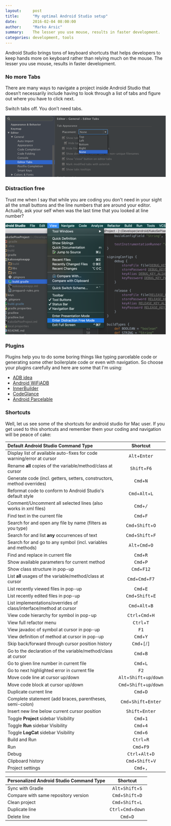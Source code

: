```yaml
---
layout:     post
title:      "My optimal Android Studio setup"
date:       2016-02-04 08:00:00
author:     "Marko Arsic"
summary:    The lesser you use mouse, results in faster development.
categories: development, tools
---
```


Android Studio brings tons of keyboard shortcuts that helps developers to keep hands more on keyboard rather than relying much on the mouse. The lesser you use mouse, results in faster development.

### No more Tabs

There are many ways to navigate a project inside Android Studio that doesn’t necessarily include having to look through a list of tabs and figure out where you have to click next.

Switch tabs off. You don’t need tabs.

![No more Tabs](/images/as-setup-no-tabs.png)

### Distraction free

Trust me when I say that while you are coding you don't need in your sight all the small buttons and the line numbers that are around your editor. Actually, ask your self when was the last time that you looked at line number?

![Distraction free](/images/as-setup-destraction-free.png)

### Plugins

Plugins help you to do some boring things like typing parcelable code or generating some other boilerplate code or even with navigation. So choose your plugins carefully and here are some that I'm using:

- [ADB idea](https://github.com/pbreault/adb-idea)
- [Android WiFiADB](https://github.com/pedrovgs/AndroidWiFiADB)
- [InnerBuilder](https://github.com/analytically/innerbuilder)
- [CodeGlance](https://github.com/Vektah/CodeGlance)
- [Android Parcelable](https://github.com/mcharmas/android-parcelable-intellij-plugin)

### Shortcuts
Well, let us see some of the shortcuts for android studio for Mac user. If you get used to this shortcuts and remember them your coding and navigation will be peace of cake:

| Default Android Studio Command Type                                     | Shortcut                         |
|:------------------------------------------------------------------------|:--------------------------------:|
| Display list of available auto-fixes for code warning/error at cursor   | <kbd>Alt</kbd>+<kbd>Enter</kbd>  |
| Rename **all** copies of the variable/method/class at cursor            | <kbd>Shift</kbd>+<kbd>F6</kbd> |
| Generate code (incl. getters, setters, constructors, method overrides)  | <kbd>Cmd</kbd>+<kbd>N</kbd>  |
| Reformat code to conform to Android Studio's default style              | <kbd>Cmd</kbd>+<kbd>Alt</kbd>+<kbd>L</kbd>                |
| Comment/Uncomment all selected lines (also works in xml files)          | <kbd>Cmd</kbd>+<kbd>/</kbd>            |
| Find text in the current file                                           | <kbd>Cmd</kbd>+<kbd>F</kbd>           |
| Search for and open any file by name (filters as you type)              | <kbd>Cmd</kbd>+<kbd>Shift</kbd>+<kbd>O</kbd> |
| Search for and list **any** occurrences of text                         | <kbd>Cmd</kbd>+<kbd>Shift</kbd>+<kbd>F</kbd>      |
| Search for and go to any symbol (incl. variables and methods)           | <kbd>Alt</kbd>+<kbd>Cmd</kbd>+<kbd>O</kbd>                |
| Find and replace in current file                                        | <kbd>Cmd</kbd>+<kbd>R</kbd>            |
| Show available parameters for current method                            | <kbd>Cmd</kbd>+<kbd>P</kbd>            |
| Show class structure in pop-up                                          | <kbd>Cmd</kbd>+<kbd>F12</kbd>                     |
| List **all** usages of the variable/method/class at cursor              | <kbd>Cmd</kbd>+<kbd>Cmd</kbd>+<kbd>F7</kbd>  |
| List recently viewed files in pop-up                                    | <kbd>Cmd</kbd>+<kbd>E</kbd>                       |
| List recently edited files in pop-up                                    | <kbd>Cmd</kbd>+<kbd>Shift</kbd>+<kbd>E</kbd>                 |
| List implementations/overrides of class/interface/method at cursor      | <kbd>Cmd</kbd>+<kbd>Alt</kbd>+<kbd>B</kbd>                |
| View code hierarchy for symbol in pop-up                                | <kbd>Ctrl</kbd>+<kbd>Cmd</kbd>+<kbd>H</kbd>                |
| View full refactor menu                                                 | <kbd>Ctrl</kbd>+<kbd>T</kbd>                       |
| View javadoc of symbol at cursor in pop-up                              | <kbd>F1</kbd>                    |
| View definition of method at cursor in pop-up                           | <kbd>Cmd</kbd>+<kbd>Y</kbd>           |
| Skip back/forward through cursor position history                       | <kbd>Cmd</kbd>+<kbd>[</kbd>/<kbd>]</kbd> |
| Go to the declaration of the variable/method/class at cursor            | <kbd>Cmd</kbd>+<kbd>B</kbd>      |
| Go to given line number in current file                                 | <kbd>Cmd</kbd>+<kbd>L</kbd>                       |
| Go to next highlighted error in current file                            | <kbd>F2</kbd>                   |
| Move code line at cursor up/down                                        | <kbd>Alt</kbd>+<kbd>Shift</kbd>+<kbd>up</kbd>/<kbd>down</kbd>        |
| Move code block at cursor up/down                                       | <kbd>Cmd</kbd>+<kbd>Shift</kbd>+<kbd>up</kbd>/<kbd>down</kbd>        |
| Duplicate current line                                                  | <kbd>Cmd</kbd>+<kbd>D</kbd>                       |
| Complete statement (add braces, parentheses, semi-colon)                | <kbd>Cmd</kbd>+<kbd>Shift</kbd>+<kbd>Enter</kbd>             |
| Insert new line below current cursor position                           | <kbd>Shift</kbd>+<kbd>Enter</kbd>                     |
| Toggle **Project** sidebar Visibility                                   | <kbd>Cmd</kbd>+<kbd>1</kbd>                     |
| Toggle **Run** sidebar Visibility                                       | <kbd>Cmd</kbd>+<kbd>4</kbd>                     |
| Toggle **LogCat** sidebar Visibility                                    | <kbd>Cmd</kbd>+<kbd>6</kbd>                     |
| Build and Run                                                           | <kbd>Ctrl</kbd>+<kbd>R</kbd>            |
| Run                                                                     | <kbd>Cmd</kbd>+<kbd>F9</kbd>            |
| Debug                                                                   | <kbd>Ctrl</kbd>+<kbd>Alt</kbd>+<kbd>D</kbd>            |
| Clipboard history                                                       | <kbd>Cmd</kbd>+<kbd>Shift</kbd>+<kbd>V</kbd>            |
| Project settings                                                        | <kbd>Cmd</kbd>+<kbd>,</kbd>            |

| Personalized Android Studio Command Type                                | Shortcut                         |
|:------------------------------------------------------------------------|:--------------------------------:|
| Sync with Gradle                                                        | <kbd>Alt</kbd>+<kbd>Shift</kbd>+<kbd>S</kbd>            |
| Compare with same repository version                                    | <kbd>Cmd</kbd>+<kbd>Shift</kbd>+<kbd>D</kbd>            |
| Clean project                                                           | <kbd>Cmd</kbd>+<kbd>Shift</kbd>+<kbd>L</kbd>            |
| Duplicate line                                                          | <kbd>Ctrl</kbd>+<kbd>Cmd</kbd>+<kbd>down</kbd>            |
| Delete line                                                             | <kbd>Cmd</kbd>+<kbd>D</kbd>            |
